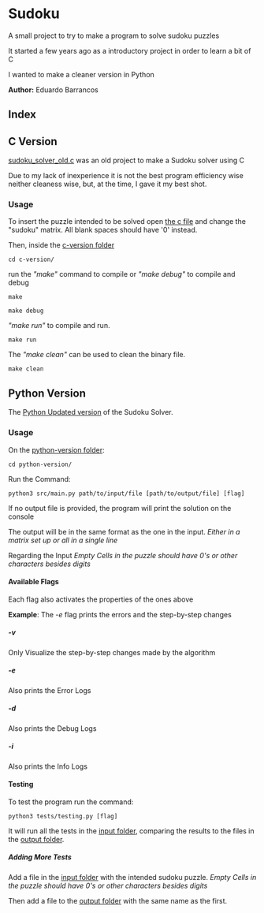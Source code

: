 # Sudoku

A small project to try to make a program to solve sudoku puzzles

It started a few years ago as a introductory project in order to learn a bit of C

I wanted to make a cleaner version in Python

**Author:** Eduardo Barrancos

## Index

## C Version

[sudoku_solver_old.c](c-version/soduku_solver_old.c) was an old project to make a Sudoku solver using C

Due to my lack of inexperience it is not the best program efficiency wise neither cleaness wise, but, at the time, I gave it my best shot.

### Usage

To insert the puzzle intended to be solved open [the c file](c-version/soduku_solver_old.c) and change the "sudoku" matrix. All blank spaces should have '0' instead.

Then, inside the [c-version folder](c-version)

```cd c-version/```

run the *"make"* command to compile or *"make debug"* to compile and debug

```make```

```make debug```

*"make run"* to compile and run.

```make run```

The *"make clean"* can be used to clean the binary file.

```make clean```

## Python Version

The [Python Updated version](python-version/src/main.py) of the Sudoku Solver.

### Usage

On the [python-version folder](python-version):

```cd python-version/```

Run the Command:

```python3 src/main.py path/to/input/file [path/to/output/file] [flag]```

If no output file is provided, the program will print the solution on the console

The output will be in the same format as the one in the input. *Either in a matrix set up or all in a single line*

Regarding the Input *Empty Cells in the puzzle should have 0's or other characters besides digits*

#### Available Flags

Each flag also activates the properties of the ones above

**Example**: The *-e* flag prints the errors and the step-by-step changes

##### -v

Only Visualize the step-by-step changes made by the algorithm

##### -e

Also prints the Error Logs

##### -d

Also prints the Debug Logs

##### -i

Also prints the Info Logs

#### Testing

To test the program run the command:

```python3 tests/testing.py [flag]```

It will run all the tests in the [input folder](python-version/tests/inputs), comparing the results to the files in the [output folder](python-version/tests/outputs).

##### Adding More Tests

Add a file in the [input folder](python-version/tests/inputs) with the intended sudoku puzzle. *Empty Cells in the puzzle should have 0's or other characters besides digits*

Then add a file to the [output folder](python-version/tests/outputs) with the same name as the first.
